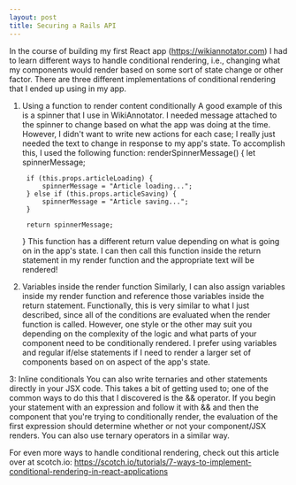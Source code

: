 ```yaml
---
layout: post
title: Securing a Rails API
---
```

In the course of building my first React app (https://wikiannotator.com) I had to learn different ways to handle conditional rendering, i.e., changing what my components would render based on some sort of state change or other factor. There are three different implementations of conditional rendering that I ended up using in my app.

1. Using a function to render content conditionally
A good example of this is a spinner that I use in WikiAnnotator. I needed message attached to the spinner to change based on what the app was doing at the time. However, I didn't want to write new actions for each case; I really just needed the text to change in response to my app's state. To accomplish this, I used the following function:
	renderSpinnerMessage() {
		let spinnerMessage;

		if (this.props.articleLoading) {
			spinnerMessage = "Article loading...";
		} else if (this.props.articleSaving) {
			spinnerMessage = "Article saving...";
		}

		return spinnerMessage;
	}
This function has a different return value depending on what is going on in the app's state. I can then call this function inside the return statement in my render function and the appropriate text will be rendered!

2. Variables inside the render function
Similarly, I can also assign variables inside my render function and reference those variables inside the return statement. Functionally, this is very similar to what I just described, since all of the conditions are evaluated when the render function is called. However, one style or the other may suit you depending on the complexity of the logic and what parts of your component need to be conditionally rendered. I prefer using variables and regular if/else statements if I need to render a larger set of components based on on aspect of the app's state.

3: Inline conditionals
You can also write ternaries and other statements directly in your JSX code. This takes a bit of getting used to; one of the common ways to do this that I discovered is the && operator. If you begin your statement with an expression and follow it with && and then the component that you're trying to conditionally render, the evaluation of the first expression should determine whether or not your component/JSX renders. You can also use ternary operators in a similar way. 

For even more ways to handle conditional rendering, check out this article over at scotch.io: https://scotch.io/tutorials/7-ways-to-implement-conditional-rendering-in-react-applications
